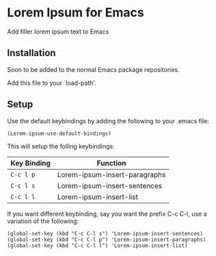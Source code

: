 # Lorem Ipsum for Emacs #

Add filler lorem ipsum text to Emacs

## Installation

Soon to be added to the normal Emacs package repositories.

Add this file to your `load-path'.


## Setup

Use the default keybindings by adding the following to your .emacs
file:

    (Lorem-ipsum-use-default-bindings)


This will setup the folling keybindings:

Key Binding | Function
------------|------------------------------
`C-c l p`   | Lorem-ipsum-insert-paragraphs
`C-c l s`   | Lorem-ipsum-insert-sentences
`C-c l l`   | Lorem-ipsum-insert-list

If you want different keybinding, say you want the prefix C-c C-l, use a variation of the
following:

    (global-set-key (kbd "C-c C-l s") 'Lorem-ipsum-insert-sentences)
    (global-set-key (kbd "C-c C-l p") 'Lorem-ipsum-insert-paragraphs)
    (global-set-key (kbd "C-c C-l l") 'Lorem-ipsum-insert-list)

